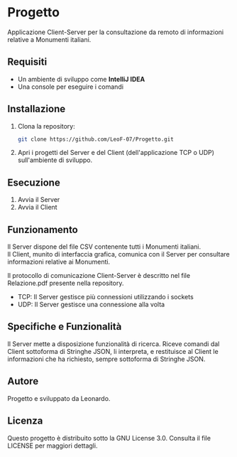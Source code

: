 # Progetto

Applicazione Client-Server per la consultazione da remoto di informazioni relative a Monumenti italiani.

## Requisiti

* Un ambiente di sviluppo come **IntelliJ IDEA**
* Una console per eseguire i comandi

## Installazione

1. Clona la repository:
   ```sh
   git clone https://github.com/LeoF-07/Progetto.git

2. Apri i progetti del Server e del Client (dell'applicazione TCP o UDP) sull'ambiente di sviluppo.

## Esecuzione

1. Avvia il Server
2. Avvia il Client

## Funzionamento

Il Server dispone del file CSV contenente tutti i Monumenti italiani.  
Il Client, munito di interfaccia grafica, comunica con il Server per consultare informazioni relative ai Monumenti.  
  
Il protocollo di comunicazione Client-Server è descritto nel file Relazione.pdf presente nella repository.

* TCP: Il Server gestisce più connessioni utilizzando i sockets
* UDP: Il Server gestisce una connessione alla volta

## Specifiche e Funzionalità

Il Server mette a disposizione funzionalità di ricerca. Riceve comandi dal Client sottoforma di Stringhe JSON, li interpreta, e restituisce al Client le informazioni che ha richiesto, sempre sottoforma di Stringhe JSON.

## Autore

Progetto e sviluppato da Leonardo.

## Licenza

Questo progetto è distribuito sotto la GNU License 3.0. Consulta il file LICENSE per maggiori dettagli.